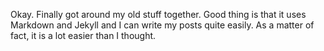 Okay. Finally got around my old stuff together. 
Good thing is that it uses Markdown and Jekyll and I can write my posts quite easily.
As a matter of fact, it is a lot easier than I thought.
